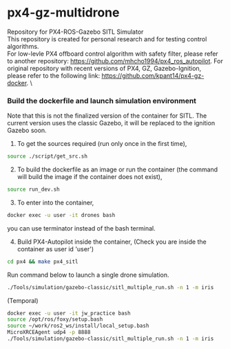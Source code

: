 # px4-gz-multidrone
Repository for PX4-ROS-Gazebo SITL Simulator \
This repository is created for personal research and for testing control algorithms. \
For low-levle PX4 offboard control algorithm with safety filter, please refer to another repository: https://github.com/mhcho1994/px4_ros_autopilot. 
For original repository with recent versions of PX4, GZ, Gazebo-Ignition, \
please refer to the following link: https://github.com/kpant14/px4-gz-docker. \

### Build the dockerfile and launch simulation environment
Note that this is not the finalized version of the container for SITL.
The current version uses the classic Gazebo, it will be replaced to the ignition Gazebo soon.

1. To get the sources required (run only once in the first time),

```bash
source ./script/get_src.sh
```

2. To build the dockerfile as an image or run the container (the command will build the image if the container does not exist), 

```bash
source run_dev.sh
```

3. To enter into the container,

```bash
docker exec -u user -it drones bash
```
you can use terminator instead of the bash terminal.

4. Build PX4-Autopilot inside the container,
(Check you are inside the container as user id 'user')

```bash
cd px4 && make px4_sitl
```

Run command below to launch a single drone simulation.

```bash
./Tools/simulation/gazebo-classic/sitl_multiple_run.sh -n 1 -m iris
```

(Temporal)
```bash
docker exec -u user -it jw_practice bash
source /opt/ros/foxy/setup.bash
source ~/work/ros2_ws/install/local_setup.bash
MicroXRCEAgent udp4 -p 8888
./Tools/simulation/gazebo-classic/sitl_multiple_run.sh -n 1 -m iris
```


